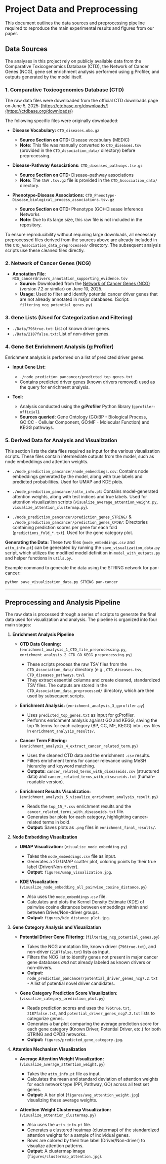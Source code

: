 # Project Data and Preprocessing

This document outlines the data sources and preprocessing pipeline required to reproduce the main experimental results and figures from our paper.

## Data Sources

The analyses in this project rely on publicly available data from the Comparative Toxicogenomics Database (CTD), the Network of Cancer Genes (NCG), gene set enrichment analysis performed using g:Profiler, and outputs generated by the model itself.

### 1. Comparative Toxicogenomics Database (CTD)

The raw data files were downloaded from the official CTD downloads page on June 5, 2025:
[https://ctdbase.org/downloads/](https://ctdbase.org/downloads/)

The following specific files were originally downloaded:

* **Disease Vocabulary:** `CTD_diseases.obo.gz`
    * **Source Section on CTD:** Disease vocabulary (MEDIC)
    * **Note:** This file was manually converted to `CTD_diseases.tsv` (provided in the `CTD_Association_data/` directory) before preprocessing.

* **Disease-Pathway Associations:** `CTD_diseases_pathways.tsv.gz`
    * **Source Section on CTD:** Disease–pathway associations
    * **Note:** The raw `.tsv.gz` file is provided in the `CTD_Association_data/` directory.

* **Phenotype-Disease Associations:** `CTD_Phenotype-Disease_biological_process_associations.tsv.gz`
    * **Source Section on CTD:** Phenotype (GO)–Disease Inference Networks
    * **Note:** Due to its large size, this raw file is not included in the repository.

To ensure reproducibility without requiring large downloads, all necessary preprocessed files derived from the sources above are already included in the `CTD_Association_data_preprocessed/` directory. The subsequent analysis scripts use these cleaned files directly.

### 2. Network of Cancer Genes (NCG)

* **Annotation File:** `NCG_cancerdrivers_annotation_supporting_evidence.tsv`
    * **Source:** Downloaded from the [Network of Cancer Genes (NCG)](http://network-cancer-genes.org/download.php) (version 7.2 or similar) on June 10, 2025.
    * **Usage:** Used to filter and identify potential cancer driver genes that are not already annotated in major databases. (Script: `filtering_ncg_potential_genes.py`)

### 3. Gene Lists (Used for Categorization and Filtering)

* `./Data/796true.txt`: List of known driver genes.
* `./Data/2187false.txt`: List of non-driver genes.

### 4. Gene Set Enrichment Analysis (g:Profiler)

Enrichment analysis is performed on a list of predicted driver genes.

* **Input Gene List:**
    * `./node_prediction_pancancer/predicted_top_genes.txt`
    * Contains predicted driver genes (known drivers removed) used as the query for enrichment analysis.

* **Tool:**
    * Analysis conducted using the **g:Profiler** Python library (`gprofiler-official`).
    * **Sources queried:** Gene Ontology (GO:BP - Biological Process, GO:CC - Cellular Component, GO:MF - Molecular Function) and KEGG pathways.

### 5. Derived Data for Analysis and Visualization

This section lists the data files required as input for the various visualization scripts. These files contain intermediate outputs from the model, such as node embeddings and attention weights.

* `./node_prediction_pancancer/node_embeddings.csv`: Contains node embeddings generated by the model, along with true labels and predicted probabilities. Used for UMAP and KDE plots.

* `./node_prediction_pancancer/attn_info.pt`: Contains model-generated attention weights, along with test indices and true labels. Used for attention visualization scripts (`visualize_average_attention_weight.py`, `visualize_attention_clustermap.py`).

* `./node_prediction_pancancer/prediction_genes_STRING/` & `./node_prediction_pancancer/prediction_genes_CPDB/`: Directories containing prediction scores per gene for each fold (`predictions_fold_*.txt`). Used for the gene category plot.

**Generating the Data:**
These two files (`node_embeddings.csv` and `attn_info.pt`) can be generated by running the `save_visualization_data.py` script, which utilizes the modified model definition in `model_with_outputs.py` and helper functions in `utils.py`..

Example command to generate the data using the STRING network for pan-cancer:
```bash
python save_visualization_data.py STRING pan-cancer
```

***

## Preprocessing and Analysis Pipeline

The raw data is processed through a series of scripts to generate the final data used for visualization and analysis. The pipeline is organized into four main stages:

1.  **Enrichment Analysis Pipeline**
    * **CTD Data Cleaning:** (`enrichment_analysis_1_CTD_file_preprocessing.py`, `enrichment_analysis_2_CTD_GO_KEGG_preprocessing.py`)
        * These scripts process the raw TSV files from the `CTD_Association_data/` directory (e.g., `CTD_diseases.tsv`, `CTD_diseases_pathways.tsv`).
        * They extract essential columns and create cleaned, standardized TSV files. The outputs are stored in the `CTD_Association_data_preprocessed/` directory, which are then used by subsequent scripts.

    * **Enrichment Analysis:** (`enrichment_analysis_3_gprofiler.py`)
       * Uses `predicted_top_genes.txt` as input for g:Profiler.
       * Performs enrichment analysis against GO and KEGG, saving the top 15 terms for each category (BP, CC, MF, KEGG) into `.csv` files in `enrichment_analysis_results/`.

    * **Cancer Term Filtering:** (`enrichment_analysis_4_extract_cancer_related_term.py`)
       * Uses the cleaned CTD data and the enrichment `.csv` results.
       * Filters enrichment terms for cancer relevance using MeSH hierarchy and keyword matching.
       * **Outputs:** `cancer_related_terms_with_diseaseids.csv` (structured data) and `cancer_related_terms_with_diseaseids.txt` (human-readable version).

    * **Enrichment Results Visualization:** (`enrichment_analysis_5_visualize_enrichment_analysis_result.py`)
       * Reads the `top_15_*.csv` enrichment results and the `cancer_related_terms_with_diseaseids.txt` file.
       * Generates bar plots for each category, highlighting cancer-related terms in bold.
       * **Output:** Saves plots as `.png` files in `enrichment_final_results/`.


2.  **Node Embedding Visualization**
    * **UMAP Visualization:** (`visualize_node_embedding.py`)
       * Takes the `node_embeddings.csv` file as input.
       * Generates a 2D UMAP scatter plot, coloring points by their true label (Driver/Non-driver).
       * **Output:** `figures/umap_visualization.jpg`.
         
    * **KDE Visualization:** (`visualize_node_embedding_all_pairwise_cosine_distance.py`)
       * Also uses the `node_embeddings.csv` file.
       * Calculates and plots the Kernel Density Estimate (KDE) of pairwise cosine distances between embeddings within and between Driver/Non-driver groups.
       * **Output:** `figures/kde_distance_plot.jpg`.

3.  **Gene Category Analysis and Visualization**
    * **Potential Driver Gene Filtering:** (`filtering_ncg_potential_genes.py`)
       * Takes the NCG annotation file, known driver (`796true.txt`), and non-driver (`2187false.txt`) lists as input.
       * Filters the NCG list to identify genes not present in major cancer gene databases *and* not already labeled as known drivers or non-drivers.
       * **Output:** `node_prediction_pancancer/potential_driver_genes_ncg7.2.txt` - A list of potential novel driver candidates.
         
    * **Gene Category Prediction Score Visualization:** (`visualize_category_prediction_plot.py`)
       * Reads prediction scores and uses the `796true.txt`, `2187false.txt`, and `potential_driver_genes_ncg7.2.txt` lists to categorize genes.
       * Generates a bar plot comparing the average prediction score for each gene category (Known Driver, Potential Driver, etc.) for both STRING and CPDB networks.
       * **Output:** `figures/predicted_gene_category.jpg`.

4.  **Attention Mechanism Visualization**
    * **Average Attention Weight Visualization:** (`visualize_average_attention_weight.py`)
       * Takes the `attn_info.pt` file as input.
       * Calculates the mean and standard deviation of attention weights for each network type (PPI, Pathway, GO) across all test set genes.
       * **Output:** A bar plot (`figures/avg_attention_weight.jpg`) visualizing these average weights.
         
    * **Attention Weight Clustermap Visualization:** (`visualize_attention_clustermap.py`)
       * Also uses the `attn_info.pt` file.
       * Generates a clustered heatmap (clustermap) of the standardized attention weights for a sample of individual genes.
       * Rows are colored by their true label (Driver/Non-driver) to visualize attention patterns.
       * **Output:** A clustermap image (`figures/clustermap_attention.jpg`).
